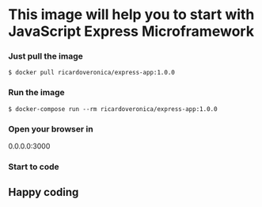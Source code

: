 # This image will help you to start with JavaScript Express Microframework

### Just pull the image
```
$ docker pull ricardoveronica/express-app:1.0.0
```

### Run the image
```
$ docker-compose run --rm ricardoveronica/express-app:1.0.0
```

### Open your browser in
0.0.0.0:3000

### Start to code

## Happy coding
